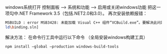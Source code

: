 windows系统打开
控制面板 —> 系统和功能 —> 启用或关闭windows功能
把这一项勾中.NET Framework 3.5（包括.NET2.0和3.0）。
再次安装依赖报错：

```bash
MSBUILD : error MSB3428: 未能加载 Visual C++ 组件“VCBuild.exe”。要解决此问题，1) 安装 .NET Framework 2.0 SDK；2) 安装 Microsoft Visual Studio 2005；或 3) 如果将该组件安装到了其他位置，请将其位置添加到系统路径中。 [D:\manage\web\node_modules\utf-8-validate\bui
ld\binding.sln]
```

解决方法：
在命令行工具中运行以下命令 （全局安装windows构建工具）

```bash
npm install –global –production windows-build-tools
```

